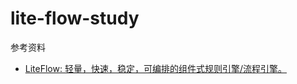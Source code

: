 # lite-flow-study

参考资料
- [LiteFlow: 轻量，快速，稳定，可编排的组件式规则引擎/流程引擎。](https://gitee.com/dromara/liteFlow)
